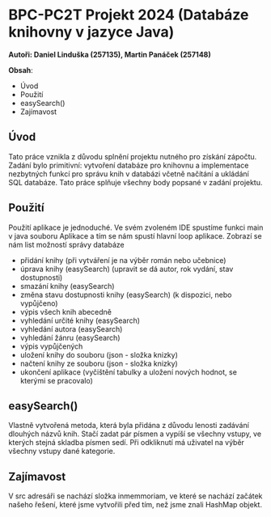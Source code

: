 # **BPC-PC2T Projekt 2024 (Databáze knihovny v jazyce Java)**
**Autoři: Daniel Linduška (257135), Martin Panáček (257148)**

**Obsah**:
* Úvod
* Použití
* easySearch()
* Zajímavost
  
## Úvod
Tato práce vznikla z důvodu splnění projektu nutného pro získání zápočtu. Zadání bylo primitivní: vytvoření databáze pro knihovnu a implementace nezbytných funkcí pro správu knih v databázi včetně načítání a ukládání SQL databáze. Tato práce splňuje všechny body popsané v zadání projektu.

## Použití
Použití aplikace je jednoduché. Ve svém zvoleném IDE spustíme funkci main v java souboru Aplikace a tím se nám spustí hlavní loop aplikace. Zobrazí se nám list možností správy databáze
* přidání knihy (při vytváření je na výběr román nebo učebnice)
* úprava knihy (easySearch) (upravit se dá autor, rok vydání, stav dostupnosti)
* smazání knihy (easySearch)
* změna stavu dostupnosti knihy (easySearch) (k dispozici, nebo vypůjčeno)
* výpis všech knih abecedně
* vyhledání určité knihy (easySearch)
* vyhledání autora (easySearch)
* vyhledání žánru (easySearch)
* výpis vypůjčených
* uložení knihy do souboru (json - složka knizky)
* načtení knihy ze souboru (json - složka knizky)
* ukončení aplikace (vyčištění tabulky a uložení nových hodnot, se kterými se pracovalo)

## easySearch()
Vlastně vytvořená metoda, která byla přidána z důvodu lenosti zadávání dlouhých názvů knih. Stačí zadat pár písmen a vypíší se všechny vstupy, ve kterých stejná skladba písmen sedí. Při odkliknutí má uživatel na výběr všechny vstupy dané kategorie.

## Zajímavost
V src adresáři se nachází složka inmemmoriam, ve které se nachází začátek našeho řešení, které jsme vytvořili před tím, než jsme znali HashMap objekt.
